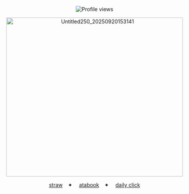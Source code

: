 <p align="center">
  <img src="https://komarev.com/ghpvc/?username=Iimbus&label=❤︎+tofu&color=d3227b&style=plastic" alt="Profile views"/>
</p>

<div align="center">
  <img width="472" height="426" alt="Untitled250_20250920153141" src="https://github.com/user-attachments/assets/e20d3739-4c85-4fa8-9cbc-83c679ecc56e" />
</div>
<p align="center">
  <a href="https://takumifujiwara.straw.page/">straw</a>⠀ ✦ ⠀
  <a href="https://bryce.atabook.org">atabook</a>⠀ ✦ ⠀
  <a href="https://arab.org/">daily click</a>
</p>
